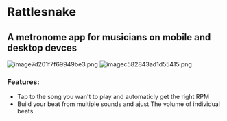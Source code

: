 # Rattlesnake
## A metronome app for musicians on mobile and desktop devces

![image7d201f7f69949be3.png](https://www.imgload.org/images/image7d201f7f69949be3.png)
![imagec582843ad1d55415.png](https://www.imgload.org/images/imagec582843ad1d55415.png)

### Features:
- Tap to the song you wan't to play and automaticly get the right RPM
- Build your beat from multiple sounds and ajust The volume of individual beats